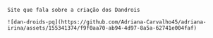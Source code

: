     Site que fala sobre a criação dos Dandrois
    
    ![dan-droids-pq](https://github.com/Adriana-Carvalho45/adriana-irina/assets/155341374/f9f0aa70-ab94-4d97-8a5a-62741e004faf)

